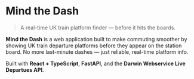 # Mind the Dash

> A real-time UK train platform finder — before it hits the boards.

**Mind the Dash** is a web application built to make commuting smoother by showing UK train departure platforms before they appear on the station board. No more last-minute dashes — just reliable, real-time platform info.

Built with **React + TypeScript**, **FastAPI**, and the **Darwin Webservice Live Departues API**.
